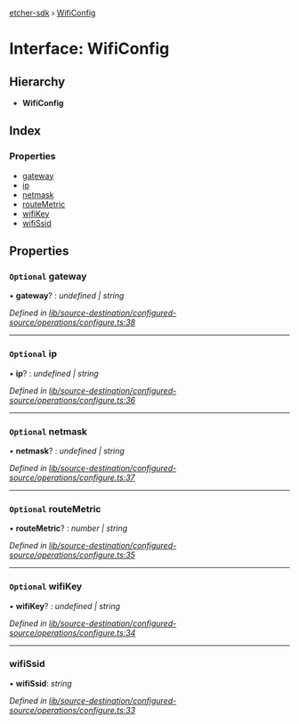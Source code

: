 [etcher-sdk](../README.md) › [WifiConfig](wificonfig.md)

# Interface: WifiConfig

## Hierarchy

* **WifiConfig**

## Index

### Properties

* [gateway](wificonfig.md#optional-gateway)
* [ip](wificonfig.md#optional-ip)
* [netmask](wificonfig.md#optional-netmask)
* [routeMetric](wificonfig.md#optional-routemetric)
* [wifiKey](wificonfig.md#optional-wifikey)
* [wifiSsid](wificonfig.md#wifissid)

## Properties

### `Optional` gateway

• **gateway**? : *undefined | string*

*Defined in [lib/source-destination/configured-source/operations/configure.ts:38](https://github.com/balena-io-modules/etcher-sdk/blob/1e00137/lib/source-destination/configured-source/operations/configure.ts#L38)*

___

### `Optional` ip

• **ip**? : *undefined | string*

*Defined in [lib/source-destination/configured-source/operations/configure.ts:36](https://github.com/balena-io-modules/etcher-sdk/blob/1e00137/lib/source-destination/configured-source/operations/configure.ts#L36)*

___

### `Optional` netmask

• **netmask**? : *undefined | string*

*Defined in [lib/source-destination/configured-source/operations/configure.ts:37](https://github.com/balena-io-modules/etcher-sdk/blob/1e00137/lib/source-destination/configured-source/operations/configure.ts#L37)*

___

### `Optional` routeMetric

• **routeMetric**? : *number | string*

*Defined in [lib/source-destination/configured-source/operations/configure.ts:35](https://github.com/balena-io-modules/etcher-sdk/blob/1e00137/lib/source-destination/configured-source/operations/configure.ts#L35)*

___

### `Optional` wifiKey

• **wifiKey**? : *undefined | string*

*Defined in [lib/source-destination/configured-source/operations/configure.ts:34](https://github.com/balena-io-modules/etcher-sdk/blob/1e00137/lib/source-destination/configured-source/operations/configure.ts#L34)*

___

###  wifiSsid

• **wifiSsid**: *string*

*Defined in [lib/source-destination/configured-source/operations/configure.ts:33](https://github.com/balena-io-modules/etcher-sdk/blob/1e00137/lib/source-destination/configured-source/operations/configure.ts#L33)*
